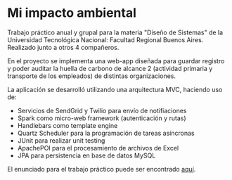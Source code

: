 # Mi impacto ambiental

Trabajo práctico anual y grupal para la materia "Diseño de Sistemas" de la Universidad Tecnológica Nacional: Facultad Regional Buenos Aires. Realizado junto a otros 4 compañeros.

En el proyecto se implementa una web-app diseñada para guardar registro y poder auditar la huella de carbono de alcance 2 (actividad primaria y transporte de los empleados) de distintas organizaciones. 

La aplicación se desarrolló utilizando una arquitectura MVC, haciendo uso de:

- Servicios de SendGrid y Twilio para envío de notifiaciones
- Spark como micro-web framework (autenticación y rutas)
- Handlebars como template engine
- Quartz Scheduler para la programación de tareas asíncronas
- JUnit para realizar unit testing
- ApachePOI para el procesamiento de archivos de Excel
- JPA para persistencia en base de datos MySQL

El enunciado para el trabajo práctico puede ser encontrado [aquí](https://drive.google.com/file/d/1kabpFOAiHu6EjXc2LZPrmE_8eA2ayqVl/view).

